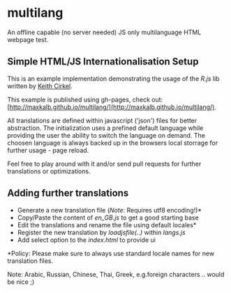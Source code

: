 # multilang

An offline capable (no server needed) JS only multilanguage HTML webpage test.

## Simple HTML/JS Internationalisation Setup

This is an example implementation demonstrating the usage of the _R.js_ lib written by [Keith Cirkel](https://github.com/keithamus).

This example is published using gh-pages, check out: [http://maxkalb.github.io/multilang/](http://maxkalb.github.io/multilang/).

All translations are defined within javascript ('json') files for better abstraction. The initialization uses a prefined default language while providing the user the ability to switch the language on demand. The choosen language is always backed up in the browsers local storrage for further usage - page reload. 

Feel free to play around with it and/or send pull requests for further translations or optimizations.

## Adding further translations

- Generate a new translation file (_Note_: Requires utf8 encoding!)*
- Copy/Paste the content of _en_GB.js_ to get a good starting base
- Edit the translations and rename the file using default locales*
- Register the new translation by _loadjsfile(..)_ within _langs.js_
- Add select option to the _index.html_ to provide ui

*Policy: Please make sure to always use standard locale names for new translation files.

Note: Arabic, Russian, Chinese, Thai, Greek, e.g.foreign characters .. would be nice ;)
